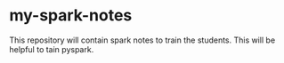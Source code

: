 # my-spark-notes
This repository will contain spark notes to train the students. This will be helpful to tain pyspark. 
